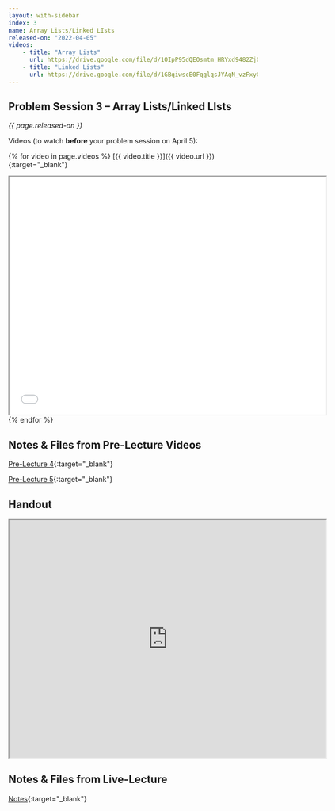 ```yaml
---
layout: with-sidebar
index: 3
name: Array Lists/Linked LIsts	
released-on: "2022-04-05"
videos:
    - title: "Array Lists"
      url: https://drive.google.com/file/d/1OIpP95dQEOsmtm_HRYxd9482Zj0dR54m
    - title: "Linked Lists"
      url: https://drive.google.com/file/d/1GBqiwscE0FqglqsJYAqN_vzFxyCcazR2
---
```


## Problem Session 3 – Array Lists/Linked LIsts	

_{{ page.released-on }}_

Videos (to watch **before** your problem session on April 5):

{% for video in page.videos %}
[{{ video.title }}]({{ video.url }}){:target="_blank"}

<iframe src="{{ video.url }}/preview" width="640" height="480" allow="autoplay"></iframe>
{% endfor %}

## Notes & Files from Pre-Lecture Videos

[Pre-Lecture 4](https://github.com/ucsd-cse12-sp22/ucsd-cse12-sp22.github.io/tree/main/_pre-lectures/lecture-04){:target="_blank"}

[Pre-Lecture 5](https://github.com/ucsd-cse12-sp22/ucsd-cse12-sp22.github.io/tree/main/_pre-lectures/lecture-05){:target="_blank"}

## Handout

<iframe src="https://drive.google.com/file/d/1wkTSIvBc8gmaAriyLs2FoqFiYl-yE-nH/preview" width="640" height="480" allow="autoplay"></iframe>

## Notes & Files from Live-Lecture

[Notes](https://github.com/ucsd-cse12-sp22/ucsd-cse12-sp22.github.io/tree/main/_lectures/lecture-03){:target="_blank"}

